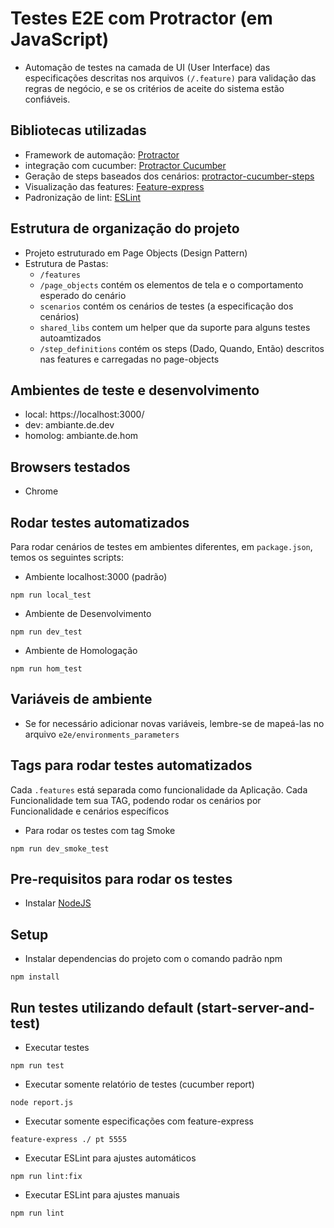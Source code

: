 # Testes E2E com Protractor (em JavaScript)

* Automação de testes na camada de UI (User Interface) das especificações descritas nos arquivos `(/.feature)` para validação das regras de negócio, e se os critérios de aceite do sistema estão confiáveis.


## Bibliotecas utilizadas
* Framework de automação: [Protractor](https://www.protractortest.org/)
* integração com cucumber: [Protractor Cucumber](https://github.com/protractor-cucumber-framework)
* Geração de steps baseados dos cenários: [protractor-cucumber-steps](https://github.com/Marketionist/protractor-cucumber-steps)
* Visualização das features: [Feature-express](https://github.com/menezes-ssz/feature-express)
* Padronização de lint: [ESLint](https://eslint.org/)



## Estrutura de organização do projeto

* Projeto estruturado em Page Objects (Design Pattern)
* Estrutura de Pastas:
    - `/features`
    - `/page_objects` contém os elementos de tela e o comportamento esperado do cenário
    - `scenarios` contém os cenários de testes (a especificação dos cenários)
    - `shared_libs` contem um helper que da suporte para alguns testes autoamtizados
    - `/step_definitions` contém os steps (Dado, Quando, Então) descritos nas features e carregadas no page-objects


## Ambientes de teste e desenvolvimento

* local: https://localhost:3000/
* dev: ambiante.de.dev
* homolog: ambiante.de.hom


## Browsers testados
* Chrome


## Rodar testes automatizados

Para rodar cenários de testes em ambientes diferentes, em `package.json`, temos os seguintes scripts:

* Ambiente localhost:3000 (padrão)

```shell
npm run local_test
```

* Ambiente de Desenvolvimento

```shell
npm run dev_test
```

* Ambiente de Homologação

```shell
npm run hom_test
```

## Variáveis de ambiente

* Se for necessário adicionar novas variáveis, lembre-se de mapeá-las no arquivo `e2e/environments_parameters`


## Tags para rodar testes automatizados

Cada `.features` está separada como funcionalidade da Aplicação. Cada Funcionalidade tem sua TAG, podendo rodar os cenários por Funcionalidade e cenários específicos

* Para rodar os testes com tag Smoke

```shell
npm run dev_smoke_test
```

## Pre-requisitos para rodar os testes
* Instalar [NodeJS](http://nodejs.org/)


## Setup

* Instalar dependencias do projeto com o comando padrão npm

```shell
npm install
```


## Run testes utilizando default (start-server-and-test)

* Executar testes
```shell
npm run test
```

* Executar somente relatório de testes (cucumber report)
```shell
node report.js
```

* Executar somente especificações com feature-express
```shell
feature-express ./ pt 5555
```

* Executar ESLint para ajustes automáticos
```shell
npm run lint:fix
```

* Executar ESLint para ajustes manuais
```shell
npm run lint
```



